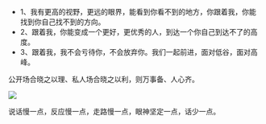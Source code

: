 

- 1、我有更高的视野，更远的眼界，能看到你看不到的地方，你跟着我，你能找到你自己找不到的方向。
- 2、跟着我，你能变成一个更好，更优秀的人，到达一个你自己到达不了的高度。
- 3、跟着我，我不会亏待你，不会放弃你。我们一起前进，面对低谷，面对高峰。


公开场合晓之以理、私人场合晓之以利，则万事备、人心齐。

![](https://pic3.zhimg.com/018b906acf0443d7c30121029a14350a_b.jpg)


说话慢一点，反应慢一点，走路慢一点，眼神坚定一点，话少一点。